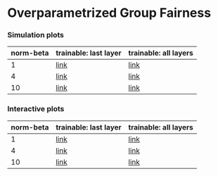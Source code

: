 # Overparametrized Group Fairness

### Simulation plots


| norm-beta | trainable: last layer | trainable: all layers | 
| --- | --- | --- |
| 1 | [link](https://github.com/smaityumich/overparameterized-group-fairness/blob/master/pdf_plots/trainable_last_small_beta.pdf) | [link](https://github.com/smaityumich/overparameterized-group-fairness/blob/master/pdf_plots/trainable_both_small_beta.pdf) |
| 4 | [link](https://github.com/smaityumich/overparameterized-group-fairness/blob/master/pdf_plots/trainable_last_large_beta.pdf) | [link](https://github.com/smaityumich/overparameterized-group-fairness/blob/master/pdf_plots/trainable_both_large_beta.pdf) |
| 10 | [link](https://github.com/smaityumich/overparameterized-group-fairness/blob/master/pdf_plots/trainable_last_beta_100.pdf) | [link](https://github.com/smaityumich/overparameterized-group-fairness/blob/master/pdf_plots/trainable_both_beta_100.pdf) |


### Interactive plots

| norm-beta | trainable: last layer | trainable: all layers | 
| --- | --- | --- |
| 1 | [link](https://htmlpreview.github.io/?https://github.com/smaityumich/overparameterized-group-fairness/blob/master/html_plots/trainable_last_small_beta.html) | [link](https://htmlpreview.github.io/?https://github.com/smaityumich/overparameterized-group-fairness/blob/master/html_plots/trainable_both_small_beta.html) |
| 4 | [link](https://htmlpreview.github.io/?https://github.com/smaityumich/overparameterized-group-fairness/blob/master/html_plots/trainable_last_large_beta.html) | [link](https://htmlpreview.github.io/?https://github.com/smaityumich/overparameterized-group-fairness/blob/master/html_plots/trainable_both_large_beta.html) |
| 10 | [link](https://htmlpreview.github.io/?https://github.com/smaityumich/overparameterized-group-fairness/blob/master/html_plots/trainable_last_beta_100.html) | [link](https://htmlpreview.github.io/?https://github.com/smaityumich/overparameterized-group-fairness/blob/master/html_plots/trainable_both_beta_100.html) |

